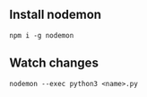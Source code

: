 ## Install nodemon

```
npm i -g nodemon
```

## Watch changes

```
nodemon --exec python3 <name>.py
```
